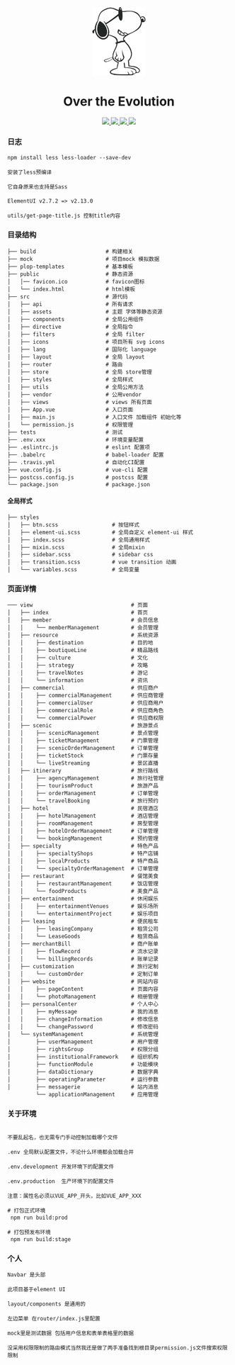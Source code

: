 <p align="center">
  <a href="https://github.com/NidhoggDJoking" target="_blank">
    <img width="120" src="https://raw.githubusercontent.com/NidhoggDJoking/VueCli/master/src/image/Logo/snoopy.png" alt="logo">
  </a>
</p>

<h1 align="center">Over the Evolution</h1>

<p align="center">
  <a href="https://cn.vuejs.org" target="_blank">
    <img src="https://img.shields.io/badge/Vue-2.6.10-green">
  </a>
  <a href="https://element.eleme.cn/#/zh-CN" target="_blank">
    <img src="https://img.shields.io/badge/Element-2.13.0-informational">
  </a>
    <a href="https://vuex.vuejs.org/zh" target="_blank">
    <img src="https://img.shields.io/badge/vuex-3.1.0-blueviolet">
  </a>
    </a>
    <a href="http://www.axios-js.com" target="_blank">
    <img src="https://img.shields.io/badge/axios-0.18.1-9cf">
  </a>
</p>

### 日志

```
npm install less less-loader --save-dev

安装了less预编译

它自身原来也支持是Sass

ElementUI v2.7.2 => v2.13.0

utils/get-page-title.js 控制title内容

```

### 目录结构

```
├── build                      # 构建相关
├── mock                       # 项目mock 模拟数据
├── plop-templates             # 基本模板
├── public                     # 静态资源
│   │── favicon.ico            # favicon图标
│   └── index.html             # html模板
├── src                        # 源代码
│   ├── api                    # 所有请求
│   ├── assets                 # 主题 字体等静态资源
│   ├── components             # 全局公用组件
│   ├── directive              # 全局指令
│   ├── filters                # 全局 filter
│   ├── icons                  # 项目所有 svg icons
│   ├── lang                   # 国际化 language
│   ├── layout                 # 全局 layout
│   ├── router                 # 路由
│   ├── store                  # 全局 store管理
│   ├── styles                 # 全局样式
│   ├── utils                  # 全局公用方法
│   ├── vendor                 # 公用vendor
│   ├── views                  # views 所有页面
│   ├── App.vue                # 入口页面
│   ├── main.js                # 入口文件 加载组件 初始化等
│   └── permission.js          # 权限管理
├── tests                      # 测试
├── .env.xxx                   # 环境变量配置
├── .eslintrc.js               # eslint 配置项
├── .babelrc                   # babel-loader 配置
├── .travis.yml                # 自动化CI配置
├── vue.config.js              # vue-cli 配置
├── postcss.config.js          # postcss 配置
└── package.json               # package.json
```
#### 全局样式
```
├── styles
│   ├── btn.scss                 # 按钮样式
│   ├── element-ui.scss          # 全局自定义 element-ui 样式
│   ├── index.scss               # 全局通用样式
│   ├── mixin.scss               # 全局mixin
│   ├── sidebar.scss             # sidebar css
│   ├── transition.scss          # vue transition 动画
│   └── variables.scss           # 全局变量
```
### 页面详情

```
─── view                               # 页面
│   ├── index                          # 首页
│   ├── member                         # 会员信息
│   │    └── memberManagement          # 会员管理
│   ├── resource                       # 系统资源
│   │    ├── destination               # 目的地
│   │    ├── boutiqueLine              # 精品路线
│   │    ├── culture                   # 文化
│   │    ├── strategy                  # 攻略
│   │    ├── travelNotes               # 游记
│   │    └── information               # 资讯
│   ├── commercial                     # 供应商户
│   │    ├── commercialManagement      # 供应商管理
│   │    ├── commercialUser            # 供应商用户
│   │    ├── commercialRole            # 供应商角色
│   │    └── commercialPower           # 供应商权限
│   ├── scenic                         # 旅游景点
│   │    ├── scenicManagement          # 景点管理
│   │    ├── ticketManagement          # 门票管理
│   │    ├── scenicOrderManagement     # 订单管理
│   │    ├── ticketStock               # 门票存量
│   │    └── liveStreaming             # 景区直播
│   ├── itinerary                      # 旅行路线
│   │    ├── agencyManagement          # 旅行社管理
│   │    ├── tourismProduct            # 旅游产品
│   │    ├── orderManagement           # 订单管理
│   │    └── travelBooking             # 旅行预约
│   ├── hotel                          # 民宿酒店
│   │    ├── hotelManagement           # 酒店管理
│   │    ├── roomManagement            # 房型管理
│   │    ├── hotelOrderManagement      # 订单管理
│   │    └── bookingManagement         # 预约管理
│   ├── specialty                      # 特色产品
│   │    ├── specialtyShops            # 特产店铺
│   │    ├── localProducts             # 特产商品
│   │    └── specialtyOrderManagement  # 订单管理
│   ├── restaurant                     # 餐馆美食
│   │    ├── restaurantManagement      # 饭店管理
│   │    └── foodProducts              # 美食产品
│   ├── entertainment                  # 休闲娱乐
│   │    ├── entertainmentVenues       # 娱乐场所
│   │    └── entertainmentProject      # 娱乐项目
│   ├── leasing                        # 便民租车
│   │    ├── leasingCompany            # 租赁公司
│   │    └── LeaseGoods                # 租赁商品
│   ├── merchantBill                   # 商户账单
│   │    ├── flowRecord                # 流水记录
│   │    └── billingRecords            # 账单记录
│   ├── customization                  # 旅行定制
│   │    └── customOrder               # 定制订单
│   ├── website                        # 网站内容
│   │    ├── pageContent               # 页面内容
│   │    └── photoManagement           # 相册管理
│   ├── personalCenter                 # 个人中心
│   │    ├── myMessage                 # 我的消息
│   │    ├── changeInformation         # 修改信息
│   │    └── changePassword            # 修改密码
│   └── systemManagement               # 系统管理
│        ├── userManagement            # 用户管理
│        ├── rightsGroup               # 权限分组
│        ├── institutionalFramework    # 组织机构
│        ├── functionModule            # 功能模块
│        ├── dataDictionary            # 数据字典
│        ├── operatingParameter        # 运行参数
│        ├── messagerie                # 站内消息
         └── applicationManagement     # 应用管理

```
### 关于环境

```

不要乱起名，也无需专门手动控制加载哪个文件

.env 全局默认配置文件，不论什么环境都会加载合并

.env.development 开发环境下的配置文件

.env.production  生产环境下的配置文件

注意：属性名必须以VUE_APP_开头，比如VUE_APP_XXX

# 打包正式环境
 npm run build:prod

# 打包预发布环境
 npm run build:stage

```

### 个人 

```
Navbar 是头部

此项目基于element UI

layout/components 是通用的

左边菜单 在router/index.js里配置

mock里是测试数据 包括用户信息和表单表格里的数据

没采用权限限制的路由模式当然我还是做了两手准备找到根目录permission.js文件搜索权限限制

```

